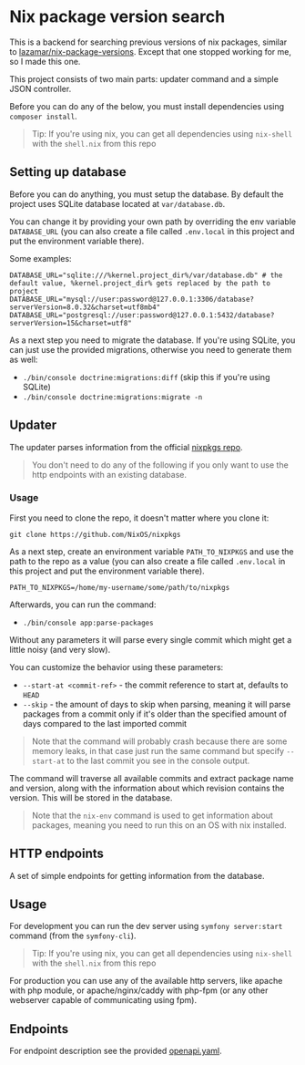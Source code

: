 # Nix package version search

This is a backend for searching previous versions of nix packages, similar to [lazamar/nix-package-versions](https://github.com/lazamar/nix-package-versions).
Except that one stopped working for me, so I made this one.

This project consists of two main parts: updater command and a simple JSON controller.

Before you can do any of the below, you must install dependencies using `composer install`.

> Tip: If you're using nix, you can get all dependencies using `nix-shell` with the `shell.nix` from this repo

## Setting up database

Before you can do anything, you must setup the database. By default the project uses SQLite database located at
`var/database.db`.

You can change it by providing your own path by overriding the env variable `DATABASE_URL` (you can also create a file
called `.env.local` in this project and put the environment variable there).

Some examples:

```dotenv
DATABASE_URL="sqlite:///%kernel.project_dir%/var/database.db" # the default value, %kernel.project_dir% gets replaced by the path to project
DATABASE_URL="mysql://user:password@127.0.0.1:3306/database?serverVersion=8.0.32&charset=utf8mb4"
DATABASE_URL="postgresql://user:password@127.0.0.1:5432/database?serverVersion=15&charset=utf8"
```

As a next step you need to migrate the database. If you're using SQLite, you can just use the provided migrations, otherwise
you need to generate them as well:

- `./bin/console doctrine:migrations:diff` (skip this if you're using SQLite)
- `./bin/console doctrine:migrations:migrate -n`

## Updater

The updater parses information from the official [nixpkgs repo](https://github.com/NixOS/nixpkgs).

> You don't need to do any of the following if you only want to use the http endpoints with an existing database.

### Usage

First you need to clone the repo, it doesn't matter where you clone it:

`git clone https://github.com/NixOS/nixpkgs`

As a next step, create an environment variable `PATH_TO_NIXPKGS` and use the path to the repo as a value
(you can also create a file called `.env.local` in this project and put the environment variable there).

```dotenv
PATH_TO_NIXPKGS=/home/my-username/some/path/to/nixpkgs
```

Afterwards, you can run the command:

- `./bin/console app:parse-packages`

Without any parameters it will parse every single commit which might get a little noisy (and very slow).

You can customize the behavior using these parameters:

- `--start-at <commit-ref>` - the commit reference to start at, defaults to `HEAD`
- `--skip` - the amount of days to skip when parsing, meaning it will parse packages from a commit only if it's older than
  the specified amount of days compared to the last imported commit

> Note that the command will probably crash because there are some memory leaks, in that case just run the same command
> but specify `--start-at` to the last commit you see in the console output.

The command will traverse all available commits and extract package name and version, along with the information
about which revision contains the version. This will be stored in the database.

> Note that the `nix-env` command is used to get information about packages, meaning you need to run this on an OS with
> nix installed.

## HTTP endpoints

A set of simple endpoints for getting information from the database.

## Usage

For development you can run the dev server using `symfony server:start` command (from the `symfony-cli`).

> Tip: If you're using nix, you can get all dependencies using `nix-shell` with the `shell.nix` from this repo

For production you can use any of the available http servers, like apache with php module, or apache/nginx/caddy with
php-fpm (or any other webserver capable of communicating using fpm).

## Endpoints

For endpoint description see the provided [openapi.yaml](openapi.yaml).
